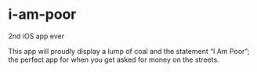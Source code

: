 # i-am-poor
2nd iOS app ever

This app will proudly display a lump of coal and the statement “I Am Poor”; the perfect app for when you get asked for money on the streets.
